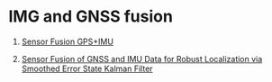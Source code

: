 # IMG and GNSS fusion
1. [Sensor Fusion GPS+IMU](https://github.com/fcagroupj/sensor_fusion_localization/blob/main/sensor_fusion/SensorFusionGPSIMULocalisation2018.pdf)
   
2. [Sensor Fusion of GNSS and IMU Data for Robust Localization via Smoothed Error State Kalman Filter](https://www.mdpi.com/1424-8220/23/7/3676)
